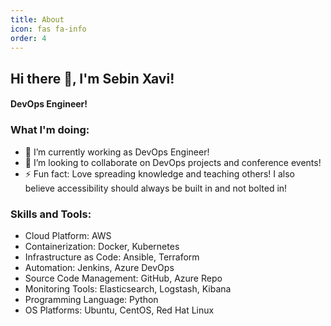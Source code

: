 ```yaml
---
title: About
icon: fas fa-info
order: 4
---
```


## Hi there 👋, I'm Sebin Xavi!
#### DevOps Engineer!


 ### What I'm doing: 
 
- 🔭 I’m currently working as DevOps Engineer!
- 👯 I’m looking to collaborate on DevOps projects and conference events!
- ⚡ Fun fact: Love spreading knowledge and teaching others! I also believe accessibility should always be built in and not bolted in! 

<h3 align="left">Skills and Tools:</h3>

- Cloud Platform: AWS 
- Containerization: Docker, Kubernetes
- Infrastructure as Code: Ansible, Terraform
- Automation: Jenkins, Azure DevOps
- Source Code Management: GitHub, Azure Repo
- Monitoring Tools: Elasticsearch, Logstash, Kibana
- Programming Language: Python
- OS Platforms: Ubuntu, CentOS, Red Hat Linux
